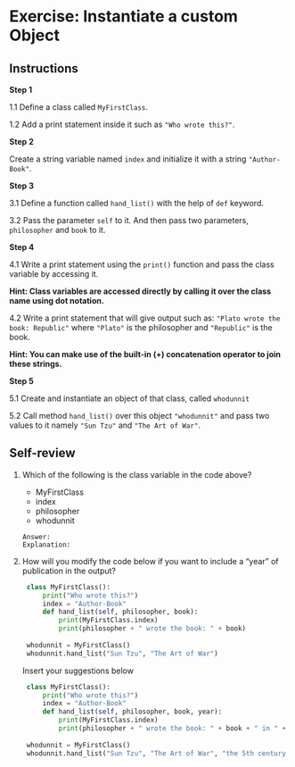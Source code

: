 # Exercise: Instantiate a custom Object

## Instructions
__Step 1__

1.1 Define a class called `MyFirstClass`.

1.2 Add a print statement inside it such as `"Who wrote this?"`.

__Step 2__

Create a string variable named `index` and initialize it with a string `"Author-Book"`.

__Step 3__

3.1 Define a function called `hand_list()` with the help of `def` keyword. 

3.2 Pass the parameter `self` to it. And then pass two parameters, `philosopher` and `book` to it.

__Step 4__

4.1 Write a print statement using the `print()` function and pass the class variable by accessing it. 

__Hint: Class variables are accessed directly by calling it over the class name using dot notation.__

4.2 Write a print statement that will give output such as: `"Plato wrote the book: Republic"` where `"Plato"` is the philosopher and `"Republic"` is the book. 

__Hint: You can make use of the built-in (+) concatenation operator to join these strings.__

__Step 5__

5.1 Create and instantiate an object of that class, called `whodunnit`

5.2 Call method `hand_list()` over this object `"whodunnit"` and pass two values to it namely `"Sun Tzu"` and `"The Art of War"`.

## Self-review
1. Which of the following is the class variable in the code above?
   - MyFirstClass
   - index
   - philosopher
   - whodunnit
   ```
   Answer: 
   Explanation: 
   ```

2. How will you modify the code below if you want to include a “year” of publication in the output?
   ```python
    class MyFirstClass():
        print("Who wrote this?")
        index = "Author-Book"
        def hand_list(self, philosopher, book):
            print(MyFirstClass.index)
            print(philosopher + " wrote the book: " + book)
    
    whodunnit = MyFirstClass()
    whodunnit.hand_list("Sun Tzu", "The Art of War")
   ```
   Insert your suggestions below 
   ```python
    class MyFirstClass():
        print("Who wrote this?")
        index = "Author-Book"
        def hand_list(self, philosopher, book, year):
            print(MyFirstClass.index)
            print(philosopher + " wrote the book: " + book + " in " + year)
    
    whodunnit = MyFirstClass()
    whodunnit.hand_list("Sun Tzu", "The Art of War", "the 5th century BC")
   ```